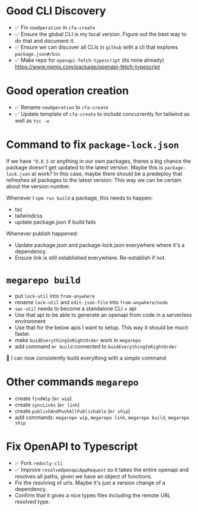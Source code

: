 <!--
Way of working is important.

Rather than a monorepo, we have a "megarepo".

Let's put this in a repo

WORK SMARTER, NOT HARDER.

-->

# Good CLI Discovery

- ✅ Fix `newOperation` in `cfa-create`
- ✅ Ensure the global CLI is my local version. Figure out the best way to do that and document it.
- ✅ Ensure we can discover all CLIs in `github` with a cli that explores `package.json#/bin`
- ✅ Make repo for `openapi-fetch-typescript` (its mine already) https://www.npmjs.com/package/openapi-fetch-typescript

# Good operation creation

- ✅ Rename `newOperation` to `cfa-create`
- ✅ Update template of `cfa-create` to include concurrently for tailwind as well as `tsc -w`

# Command to fix `package-lock.json`

If we have `^0.0.5` or anything in our own packages, theres a big chance the package doesn't get updated to the latest version. Maybe this is `package-lock.json` at work? In this case, maybe there should be a predeploy that refreshes all packages to the latest version. This way we can be certain about the version number.

Whenever I `npm run build` a package, this needs to happen:

- tsc
- tailwindcss
- update package.json if build fails

Whenever publish happened:

- Update package.json and package-lock.json everywhere where it's a dependency.
- Ensure link is still established everywhere. Re-establish if not.

# `megarepo build`

- put `lock-util` into `from-anywhere`
- rename `lock-util` and `edit-json-file` into `from-anywhere/node`
- `swc-util` needs to become a standalone CLI + api
- Use that api to be able to generate an openapi from code in a serverless environment
- Use that for the below apis I want to setup. This way it should be much faster.
- make `buidEverythingInRightOrder` work in `megarepo`
- add command `mr build` connected to `buidEverythingInRightOrder`

🎉 I can now consistently build everything with a simple command

# Other commands `megarepo`

- create `findWip` (`mr wip`)
- create `syncLinks` (`mr link`)
- create `publishAndPushAllPublishable` (`mr ship`)
- add commands: `megarepo wip`, `megarepo link`, `megarepo build`, `megarepo ship`

# Fix OpenAPI to Typescript

- ✅ Fork `redocly-cli`
- ✅ Improve `resolveOpenapiAppRequest` so it takes the entire openapi and resolves all paths, given we have an object of functions.
- Fix the resolving of urls. Maybe it's just a version change of a dependency.
- Confirm that it gives a nice types files including the remote URL resolved type.

